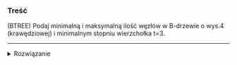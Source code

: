 ### Treść
(BTREE)
Podaj minimalną i maksymalną ilość węzłów w B-drzewie o wys.4 (krawędziowej) i minimalnym stopniu wierzchołka t=3.

------
<details><summary>Rozwiązanie</summary>
<p>
    
Skorzystam z faktów
1. dla mnimalnego stopnia t zachodzi t - 1 <= # kluczy <= 2t - 1 dla każdego z węzłów(oprócz korzenia)
2. węzeł z t kluczami ma t+1 dzieci

#### Minimalna ilość węzłów
Ilość węzłów dla następujących poziomów:
1. = 1
2. = 1 * 2
3. = 1 * 2 * 3
4. = 1 * 2 * 3 * 3
5. = 1 * 2 * 3 * 3 * 3

stąd minimalna ilość węzłów = 1 + 2 + 6 + 18 + 54 = 81

Coś takiego
![](https://lh3.googleusercontent.com/ba-gVOlW_SgYMi1EbAXx1ZoTLj4tzcZsmDuoW3vOnluPcRVNYICYM7mLEkVF4ruDuJxvP1hYkav7pbzXe6juxiiI-KqMiRkxW1SpfYFP-KII5VNhzPUxHzsVs7SFCdlVKeVZu5OrMQ=w2400)

#### Maksymalna ilość węzłów
Ilość węzłów dla następujących poziomów:
1. = 1
2. = 1 * 6
3. = 1 * 6 * 6
4. = 1 * 6 * 6 * 6
5. = 1 * 6 * 6 * 6 * 6
stąd maksymalna ilość węzłów = 1 + 6 + 36 + 216 + 1296 = 1555


### Komentarz 
W zadaniu zakładamy, że wysokość krawędziowa, to ilość krawędzi z korzenia do liścia
